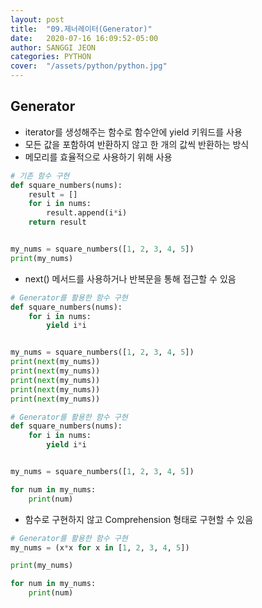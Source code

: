 ```yaml
---
layout: post
title:  "09.제너레이터(Generator)"
date:   2020-07-16 16:09:52-05:00
author: SANGGI JEON
categories: PYTHON
cover:  "/assets/python/python.jpg"
---
```

## Generator

- iterator를 생성해주는 함수로 함수안에 yield 키워드를 사용
- 모든 값을 포함하여 반환하지 않고 한 개의 값씩 반환하는 방식
- 메모리를 효율적으로 사용하기 위해 사용

```python
# 기존 함수 구현
def square_numbers(nums):
    result = []
    for i in nums:
        result.append(i*i)
    return result


my_nums = square_numbers([1, 2, 3, 4, 5])
print(my_nums)
```

- next() 메서드를 사용하거나 반복문을 통해 접근할 수 있음

```python
# Generator를 활용한 함수 구현
def square_numbers(nums):
    for i in nums:
        yield i*i


my_nums = square_numbers([1, 2, 3, 4, 5])
print(next(my_nums))
print(next(my_nums))
print(next(my_nums))
print(next(my_nums))
print(next(my_nums))
```

```python
# Generator를 활용한 함수 구현
def square_numbers(nums):
    for i in nums:
        yield i*i


my_nums = square_numbers([1, 2, 3, 4, 5])

for num in my_nums:
    print(num)
```

- 함수로 구현하지 않고 Comprehension 형태로 구현할 수 있음

```python
# Generator를 활용한 함수 구현
my_nums = (x*x for x in [1, 2, 3, 4, 5])

print(my_nums)

for num in my_nums:
    print(num)
```

